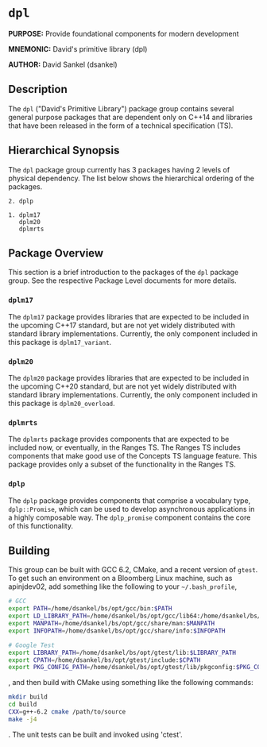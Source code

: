 # `dpl`

**PURPOSE:** Provide foundational components for modern development

**MNEMONIC:** David's primitive library (dpl)

**AUTHOR:** David Sankel (dsankel)

## Description

The `dpl` ("David's Primitive Library") package group contains several
general purpose packages that are dependent only on C++14 and libraries that
have been released in the form of a technical specification (TS).

## Hierarchical Synopsis

The `dpl` package group currently has 3 packages having 2 levels of physical
dependency. The list below shows the hierarchical ordering of the packages.

```
2. dplp

1. dplm17
   dplm20
   dplmrts
```

## Package Overview

This section is a brief introduction to the packages of the `dpl` package
group.  See the respective Package Level documents for more details.

### `dplm17`

The `dplm17` package provides libraries that are expected to be included in the
upcoming C++17 standard, but are not yet widely distributed with standard
library implementations. Currently, the only component included in this package
is `dplm17_variant`.

### `dplm20`

The `dplm20` package provides libraries that are expected to be included in the
upcoming C++20 standard, but are not yet widely distributed with standard
library implementations. Currently, the only component included in this package
is `dplm20_overload`.

### `dplmrts`

The `dplmrts` package provides components that are expected to be included now,
or eventually, in the Ranges TS. The Ranges TS includes components that make
good use of the Concepts TS language feature. This package provides only a
subset of the functionality in the Ranges TS.

### `dplp`

The `dplp` package provides components that comprise a vocabulary type,
`dplp::Promise`, which can be used to develop asynchronous applications in a
highly composable way. The `dplp_promise` component contains the core of this
functionality.

## Building

This group can be built with GCC 6.2, CMake, and a recent version of `gtest`.
To get such an environment on a Bloomberg Linux machine, such as apinjdev02,
add something like the following to your `~/.bash_profile`,

```bash
# GCC
export PATH=/home/dsankel/bs/opt/gcc/bin:$PATH
export LD_LIBRARY_PATH=/home/dsankel/bs/opt/gcc/lib64:/home/dsankel/bs/opt/gccdeps/lib:$LD_LIBRARY_PATH
export MANPATH=/home/dsankel/bs/opt/gcc/share/man:$MANPATH
export INFOPATH=/home/dsankel/bs/opt/gcc/share/info:$INFOPATH

# Google Test
export LIBRARY_PATH=/home/dsankel/bs/opt/gtest/lib:$LIBRARY_PATH
export CPATH=/home/dsankel/bs/opt/gtest/include:$CPATH
export PKG_CONFIG_PATH=/home/dsankel/bs/opt/gtest/lib/pkgconfig:$PKG_CONFIG_PATH
```

, and then build with CMake using something like the following commands:

```bash
mkdir build
cd build
CXX=g++-6.2 cmake /path/to/source
make -j4
```

. The unit tests can be built and invoked using 'ctest'.
